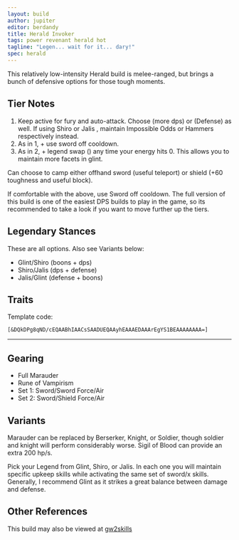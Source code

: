 ```yaml
---
layout: build
author: jupiter
editor: berdandy
title: Herald Invoker
tags: power revenant herald hot
tagline: "Legen... wait for it... dary!"
spec: herald
---
```


This relatively low-intensity Herald build is melee-ranged, but brings a bunch of defensive options for those tough moments.

## Tier Notes

1. Keep <span data-aw2-key="7" data-aw2-skill="28379"></span> active for fury and auto-attack. Choose <span data-aw2-key="9" data-aw2-skill="26644"></span> (more dps) or <span data-aw2-key="0" data-aw2-skill="27760"></span> (Defense) as well. If using Shiro <span data-aw2-key="F1" data-aw2-skill="28134"></span> or Jalis <span data-aw2-key="F1" data-aw2-skill="28419"></span>, maintain Impossible Odds <span data-aw2-key="9" data-aw2-skill="27107"></span> or Hammers <span data-aw2-key="9" data-aw2-skill="26557"></span> respectively instead.
2. As in 1, + use sword <span data-aw2-key="2" data-aw2-skill="29233"></span> off cooldown. 
3. As in 2, + legend swap (<span data-aw2-key="F1" data-aw2-skill="28085"></span>) any time your energy hits 0. This allows you to maintain more facets in glint.

Can choose to camp either offhand sword (useful teleport) or shield (+60 toughness and useful block). 

If comfortable with the above, use Sword <span data-aw2-key="2" data-aw2-skill="28472"></span> off cooldown. The full version of this build is one of the easiest DPS builds to play in the game, so its recommended to take a look if you want to move further up the tiers.

## Legendary Stances

These are all options. Also see Variants below:

- Glint<span data-aw2-key="F1" data-aw2-skill="28085"></span>/Shiro<span data-aw2-key="F1" data-aw2-skill="28134"></span> (boons + dps)
- Shiro<span data-aw2-key="F1" data-aw2-skill="28134"></span>/Jalis<span data-aw2-key="F1" data-aw2-skill="28419"></span> (dps + defense)
- Jalis<span data-aw2-key="F1" data-aw2-skill="28419"></span>/Glint<span data-aw2-key="F1" data-aw2-skill="28085"></span> (defense + boons)

## Traits

Template code:

`[&DQkDPg8qND/cEQAABhIAACsSAADUEQAAyhEAAAEDAAArEgYS1BEAAAAAAAA=]`

---

<div
  data-armory-embed='specializations'
  data-armory-ids='3,15,52'
  data-armory-3-traits='1761,1781,1719'
  data-armory-15-traits='1767,1765,1800'
  data-armory-52-traits='1716,1730,1803'
>
</div>


## Gearing

- Full Marauder
- Rune of Vampirism
- Set 1: Sword/Sword Force/Air
- Set 2: Sword/Shield Force/Air

## Variants

Marauder can be replaced by Berserker, Knight, or Soldier, though soldier and knight will perform considerably worse. Sigil of Blood can provide an extra 200 hp/s.

Pick your Legend from Glint<span data-aw2-key="F1" data-aw2-skill="28085"></span>, Shiro<span data-aw2-key="F1" data-aw2-skill="28134"></span>, or Jalis<span data-aw2-key="F1" data-aw2-skill="28419"></span>. In each one you will maintain specific upkeep skills while activating the same set of sword/x skills. Generally, I recommend Glint<span data-aw2-key="F1" data-aw2-skill="28085"></span> as it strikes a great balance between damage and defense.

## Other References

This build may also be viewed at [gw2skills](http://gw2skills.net/editor/?PmwAwy7lpQHMLyhdRNMM6hJSfsCKgJ/la7H-zRJYiR7/Y0OFqUA+HA-e)

